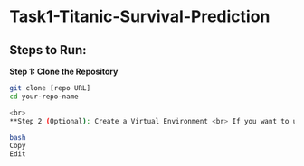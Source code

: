 # Task1-Titanic-Survival-Prediction <br>

## Steps to Run: <br>

**Step 1: Clone the Repository** <br>
```bash
git clone [repo URL]
cd your-repo-name

<br>
**Step 2 (Optional): Create a Virtual Environment <br> If you want to use a virtual environment to manage dependencies, run: <br>

bash
Copy
Edit
